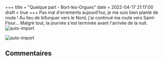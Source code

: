 +++
title = "Quelque part - Bort-les-Orgues"
date = 2022-04-17 21:17:00
draft = true
+++
Pas mal d'errements aujourd'hui, je me suis bien planté de route !
Au lieu de bifurquer vers le Nord, j'ai continué ma route vers Saint-Flour...
Malgré tout, la journée s'est terminée avant l'arrivée de la nuit.
![auto-import](https://thumbsnap.com/i/syKjDS2h.jpg)

![auto-import](https://thumbsnap.com/i/Stc9oWKK.jpg)
## Commentaires
